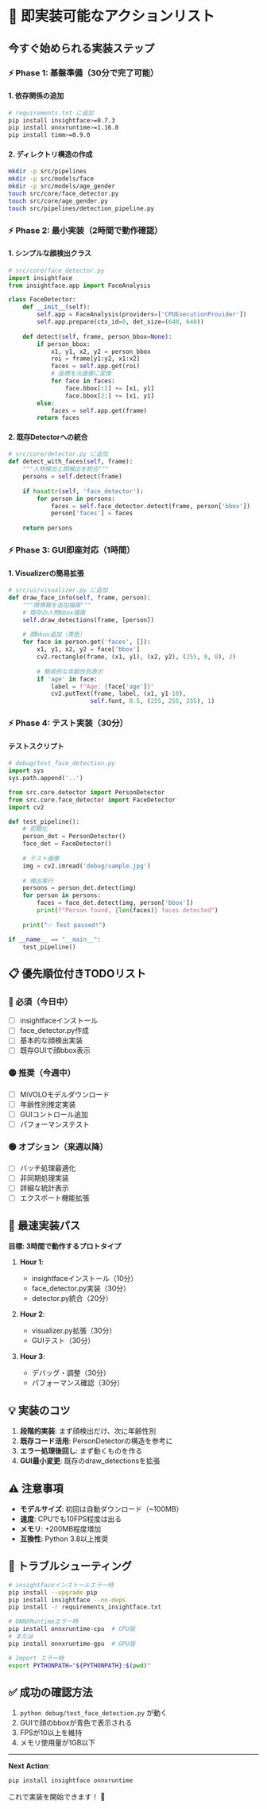 # 🚀 即実装可能なアクションリスト

## 今すぐ始められる実装ステップ

### ⚡ Phase 1: 基盤準備（30分で完了可能）

#### 1. 依存関係の追加
```bash
# requirements.txt に追加
pip install insightface>=0.7.3
pip install onnxruntime>=1.16.0
pip install timm>=0.9.0
```

#### 2. ディレクトリ構造の作成
```bash
mkdir -p src/pipelines
mkdir -p src/models/face
mkdir -p src/models/age_gender
touch src/core/face_detector.py
touch src/core/age_gender.py
touch src/pipelines/detection_pipeline.py
```

### ⚡ Phase 2: 最小実装（2時間で動作確認）

#### 1. シンプルな顔検出クラス
```python
# src/core/face_detector.py
import insightface
from insightface.app import FaceAnalysis

class FaceDetector:
    def __init__(self):
        self.app = FaceAnalysis(providers=['CPUExecutionProvider'])
        self.app.prepare(ctx_id=0, det_size=(640, 640))
    
    def detect(self, frame, person_bbox=None):
        if person_bbox:
            x1, y1, x2, y2 = person_bbox
            roi = frame[y1:y2, x1:x2]
            faces = self.app.get(roi)
            # 座標を元画像に変換
            for face in faces:
                face.bbox[:2] += [x1, y1]
                face.bbox[2:] += [x1, y1]
        else:
            faces = self.app.get(frame)
        return faces
```

#### 2. 既存Detectorへの統合
```python
# src/core/detector.py に追加
def detect_with_faces(self, frame):
    """人物検出と顔検出を統合"""
    persons = self.detect(frame)
    
    if hasattr(self, 'face_detector'):
        for person in persons:
            faces = self.face_detector.detect(frame, person['bbox'])
            person['faces'] = faces
    
    return persons
```

### ⚡ Phase 3: GUI即座対応（1時間）

#### 1. Visualizerの簡易拡張
```python
# src/ui/visualizer.py に追加
def draw_face_info(self, frame, person):
    """顔情報を追加描画"""
    # 既存の人物bbox描画
    self.draw_detections(frame, [person])
    
    # 顔bbox追加（青色）
    for face in person.get('faces', []):
        x1, y1, x2, y2 = face['bbox']
        cv2.rectangle(frame, (x1, y1), (x2, y2), (255, 0, 0), 2)
        
        # 簡易的な年齢性別表示
        if 'age' in face:
            label = f"Age: {face['age']}"
            cv2.putText(frame, label, (x1, y1-10), 
                       self.font, 0.5, (255, 255, 255), 1)
```

### ⚡ Phase 4: テスト実装（30分）

#### テストスクリプト
```python
# debug/test_face_detection.py
import sys
sys.path.append('..')

from src.core.detector import PersonDetector
from src.core.face_detector import FaceDetector
import cv2

def test_pipeline():
    # 初期化
    person_det = PersonDetector()
    face_det = FaceDetector()
    
    # テスト画像
    img = cv2.imread('debug/sample.jpg')
    
    # 検出実行
    persons = person_det.detect(img)
    for person in persons:
        faces = face_det.detect(img, person['bbox'])
        print(f"Person found, {len(faces)} faces detected")
    
    print("✅ Test passed!")

if __name__ == "__main__":
    test_pipeline()
```

## 📋 優先順位付きTODOリスト

### 🔴 必須（今日中）
- [ ] insightfaceインストール
- [ ] face_detector.py作成
- [ ] 基本的な顔検出実装
- [ ] 既存GUIで顔bbox表示

### 🟡 推奨（今週中）
- [ ] MiVOLOモデルダウンロード
- [ ] 年齢性別推定実装
- [ ] GUIコントロール追加
- [ ] パフォーマンステスト

### 🟢 オプション（来週以降）
- [ ] バッチ処理最適化
- [ ] 非同期処理実装
- [ ] 詳細な統計表示
- [ ] エクスポート機能拡張

## 🎯 最速実装パス

**目標: 3時間で動作するプロトタイプ**

1. **Hour 1**: 
   - insightfaceインストール（10分）
   - face_detector.py実装（30分）
   - detector.py統合（20分）

2. **Hour 2**:
   - visualizer.py拡張（30分）
   - GUIテスト（30分）

3. **Hour 3**:
   - デバッグ・調整（30分）
   - パフォーマンス確認（30分）

## 💡 実装のコツ

1. **段階的実装**: まず顔検出だけ、次に年齢性別
2. **既存コード活用**: PersonDetectorの構造を参考に
3. **エラー処理後回し**: まず動くものを作る
4. **GUI最小変更**: 既存のdraw_detectionsを拡張

## ⚠️ 注意事項

- **モデルサイズ**: 初回は自動ダウンロード（~100MB）
- **速度**: CPUでも10FPS程度は出る
- **メモリ**: +200MB程度増加
- **互換性**: Python 3.8以上推奨

## 🔧 トラブルシューティング

```bash
# insightfaceインストールエラー時
pip install --upgrade pip
pip install insightface --no-deps
pip install -r requirements_insightface.txt

# ONNXRuntimeエラー時
pip install onnxruntime-cpu  # CPU版
# または
pip install onnxruntime-gpu  # GPU版

# Import エラー時
export PYTHONPATH="${PYTHONPATH}:$(pwd)"
```

## ✅ 成功の確認方法

1. `python debug/test_face_detection.py` が動く
2. GUIで顔のbboxが青色で表示される
3. FPSが10以上を維持
4. メモリ使用量が1GB以下

---

**Next Action**: 
```bash
pip install insightface onnxruntime
```

これで実装を開始できます！ 🚀